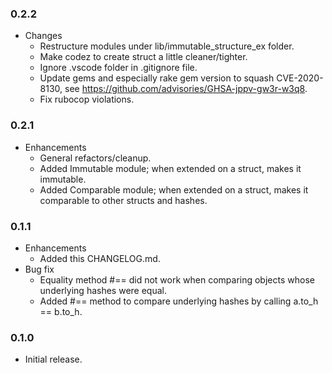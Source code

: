 ### 0.2.2
* Changes
  * Restructure modules under lib/immutable_structure_ex folder.
  * Make codez to create struct a little cleaner/tighter.
  * Ignore .vscode folder in .gitignore file.
  * Update gems and especially rake gem version to squash CVE-2020-8130, see https://github.com/advisories/GHSA-jppv-gw3r-w3q8.
  * Fix rubocop violations.

### 0.2.1
* Enhancements
  * General refactors/cleanup.
  * Added Immutable module; when extended on a struct, makes it immutable.
  * Added Comparable module; when extended on a struct, makes it comparable to other structs and hashes.

### 0.1.1
* Enhancements
  * Added this CHANGELOG.md.
* Bug fix
  * Equality method #== did not work when comparing objects whose underlying hashes were equal.
  * Added #== method to compare underlying hashes by calling a.to_h == b.to_h.

### 0.1.0
* Initial release.
